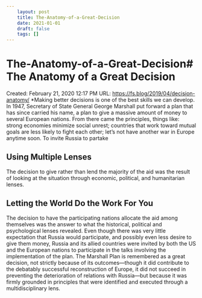 ```yaml
---
 	layout: post
 	title: The-Anatomy-of-a-Great-Decision
 	date: 2021-01-01
 	draft: false
 	tags: []
---
```


# The-Anatomy-of-a-Great-Decision# The Anatomy of a Great Decision
Created: February 21, 2020 12:17 PM
URL: https://fs.blog/2019/04/decision-anatomy/
*Making better decisions is one of the best skills we can develop.
In 1947, Secretary of State General George Marshall put forward a plan that has since carried his name, a plan to give a massive amount of money to several European nations.
From there came the principles, things like: strong economies minimize social unrest; countries that work toward mutual goals are less likely to fight each other; let’s not have another war in Europe anytime soon.
To invite Russia to partake
## **Using Multiple Lenses**
The decision to give rather than lend the majority of the aid was the result of looking at the situation through economic, political, and humanitarian lenses.
## Letting the World Do the Work For You
The decision to have the participating nations allocate the aid among themselves was the answer to what the historical, political and psychological lenses revealed.
Even though there was very little expectation that Russia would participate, and possibly even less desire to give them money, Russia and its allied countries were invited by both the US and the European nations to participate in the talks involving the implementation of the plan.
The Marshall Plan is remembered as a great decision, not strictly because of its outcomes—though it did contribute to the debatably successful reconstruction of Europe, it did not succeed in preventing the deterioration of relations with Russia—but because it was firmly grounded in principles that were identified and executed through a multidisciplinary lens.
